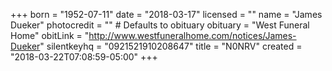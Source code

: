 +++
born = "1952-07-11"
date = "2018-03-17" 
licensed = ""
name = "James Dueker"
photocredit = "" # Defaults to obituary
obituary = "West Funeral Home"
obitLink = "http://www.westfuneralhome.com/notices/James-Dueker"
silentkeyhq = "0921521910208647"
title = "N0NRV"
created = "2018-03-22T07:08:59-05:00"
+++
